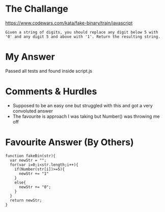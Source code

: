 # The Challange

https://www.codewars.com/kata/fake-binary/train/javascript

```
Given a string of digits, you should replace any digit below 5 with '0' and any digit 5 and above with '1'. Return the resulting string.
```

# My Answer

Passed all tests and found inside script.js

# Comments & Hurdles

* Supposed to be an easy one but struggled with this and got a very convoluted answer
* The favourite is approach I was taking but Number() was throwing me off

# Favourite Answer (By Others)
```
function fakeBin(str){
  var newStr = "";
  for(var i=0;i<str.length;i++){
    if(Number(str[i])>=5){
      newStr += "1"
    }
    else{
      newStr += "0";
    }
  }
  return newStr;
}
```